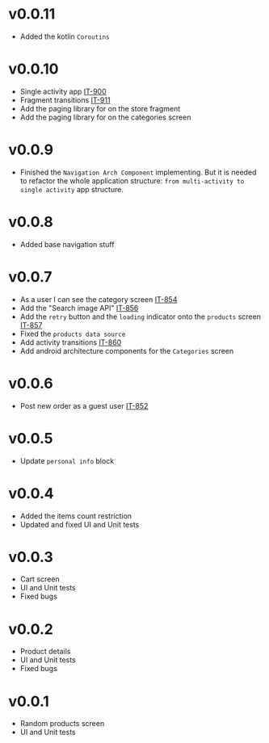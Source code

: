 # v0.0.11
* Added the kotlin `Coroutins`

# v0.0.10
* Single activity app [IT-900](https://mlsdev.atlassian.net/browse/IT-900)
* Fragment transitions [IT-911](https://mlsdev.atlassian.net/browse/IT-911)
* Add the paging library for on the store fragment
* Add the paging library for on the categories screen

# v0.0.9
* Finished the `Navigation Arch Component` implementing. But it is needed to refactor the whole
application structure: `from multi-activity to single activity` app structure.

# v0.0.8
* Added base navigation stuff

# v0.0.7
* As a user I can see the category screen [IT-854](https://mlsdev.atlassian.net/browse/IT-854)
* Add the "Search image API" [IT-856](https://mlsdev.atlassian.net/browse/IT-856)
* Add the `retry` button and the `loading` indicator onto the `products` screen [IT-857](https://mlsdev.atlassian.net/browse/IT-857)
* Fixed the `products data source`
* Add activity transitions [IT-860](https://mlsdev.atlassian.net/browse/IT-860)
* Add android architecture components for the `Categories` screen

# v0.0.6
* Post new order as a guest user [IT-852](https://mlsdev.atlassian.net/browse/IT-852)

# v0.0.5
* Update `personal info` block

# v0.0.4
* Added the items count restriction
* Updated and fixed UI and Unit tests

# v0.0.3
* Cart screen
* UI and Unit tests
* Fixed bugs

# v0.0.2
* Product details
* UI and Unit tests
* Fixed bugs

# v0.0.1
* Random products screen
* UI and Unit tests
